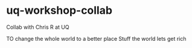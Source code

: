 # uq-workshop-collab
Collab with Chris R at UQ

TO change the whole world to a better place
Stuff the world lets get rich 
